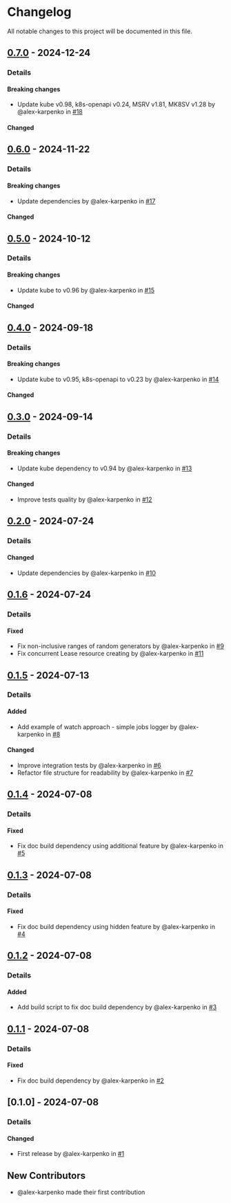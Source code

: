 # Changelog

All notable changes to this project will be documented in this file.

## [0.7.0] - 2024-12-24
### Details
#### Breaking changes
- Update kube v0.98, k8s-openapi v0.24, MSRV v1.81, MK8SV v1.28 by @alex-karpenko in [#18](https://github.com/alex-karpenko/kube-lease-manager/pull/18)

#### Changed

## [0.6.0] - 2024-11-22
### Details
#### Breaking changes
- Update dependencies by @alex-karpenko in [#17](https://github.com/alex-karpenko/kube-lease-manager/pull/17)

#### Changed

## [0.5.0] - 2024-10-12
### Details
#### Breaking changes
- Update kube to v0.96 by @alex-karpenko in [#15](https://github.com/alex-karpenko/kube-lease-manager/pull/15)

#### Changed

## [0.4.0] - 2024-09-18
### Details
#### Breaking changes
- Update kube to v0.95, k8s-openapi to v0.23 by @alex-karpenko in [#14](https://github.com/alex-karpenko/kube-lease-manager/pull/14)

#### Changed

## [0.3.0] - 2024-09-14
### Details
#### Breaking changes
- Update kube dependency to v0.94 by @alex-karpenko in [#13](https://github.com/alex-karpenko/kube-lease-manager/pull/13)

#### Changed
- Improve tests quality by @alex-karpenko in [#12](https://github.com/alex-karpenko/kube-lease-manager/pull/12)

## [0.2.0] - 2024-07-24
### Details
#### Changed
- Update dependencies by @alex-karpenko in [#10](https://github.com/alex-karpenko/kube-lease-manager/pull/10)

## [0.1.6] - 2024-07-24
### Details
#### Fixed
- Fix non-inclusive ranges of random generators by @alex-karpenko in [#9](https://github.com/alex-karpenko/kube-lease-manager/pull/9)
- Fix concurrent Lease resource creating by @alex-karpenko in [#11](https://github.com/alex-karpenko/kube-lease-manager/pull/11)

## [0.1.5] - 2024-07-13
### Details
#### Added
- Add example of watch approach - simple jobs logger by @alex-karpenko in [#8](https://github.com/alex-karpenko/kube-lease-manager/pull/8)

#### Changed
- Improve integration tests by @alex-karpenko in [#6](https://github.com/alex-karpenko/kube-lease-manager/pull/6)
- Refactor file structure for readability by @alex-karpenko in [#7](https://github.com/alex-karpenko/kube-lease-manager/pull/7)

## [0.1.4] - 2024-07-08
### Details
#### Fixed
- Fix doc build dependency using additional feature by @alex-karpenko in [#5](https://github.com/alex-karpenko/kube-lease-manager/pull/5)

## [0.1.3] - 2024-07-08
### Details
#### Fixed
- Fix doc build dependency using hidden feature by @alex-karpenko in [#4](https://github.com/alex-karpenko/kube-lease-manager/pull/4)

## [0.1.2] - 2024-07-08
### Details
#### Added
- Add build script to fix doc build dependency by @alex-karpenko in [#3](https://github.com/alex-karpenko/kube-lease-manager/pull/3)

## [0.1.1] - 2024-07-08
### Details
#### Fixed
- Fix doc build dependency by @alex-karpenko in [#2](https://github.com/alex-karpenko/kube-lease-manager/pull/2)

## [0.1.0] - 2024-07-08
### Details
#### Changed
- First release by @alex-karpenko in [#1](https://github.com/alex-karpenko/kube-lease-manager/pull/1)

## New Contributors
* @alex-karpenko made their first contribution

[0.7.0]: https://github.com/alex-karpenko/kube-lease-manager/compare/v0.6.0..v0.7.0
[0.6.0]: https://github.com/alex-karpenko/kube-lease-manager/compare/v0.5.0..v0.6.0
[0.5.0]: https://github.com/alex-karpenko/kube-lease-manager/compare/v0.4.0..v0.5.0
[0.4.0]: https://github.com/alex-karpenko/kube-lease-manager/compare/v0.3.0..v0.4.0
[0.3.0]: https://github.com/alex-karpenko/kube-lease-manager/compare/v0.2.0..v0.3.0
[0.2.0]: https://github.com/alex-karpenko/kube-lease-manager/compare/v0.1.6..v0.2.0
[0.1.6]: https://github.com/alex-karpenko/kube-lease-manager/compare/v0.1.5..v0.1.6
[0.1.5]: https://github.com/alex-karpenko/kube-lease-manager/compare/v0.1.4..v0.1.5
[0.1.4]: https://github.com/alex-karpenko/kube-lease-manager/compare/v0.1.3..v0.1.4
[0.1.3]: https://github.com/alex-karpenko/kube-lease-manager/compare/v0.1.2..v0.1.3
[0.1.2]: https://github.com/alex-karpenko/kube-lease-manager/compare/v0.1.1..v0.1.2
[0.1.1]: https://github.com/alex-karpenko/kube-lease-manager/compare/v0.1.0..v0.1.1

<!-- generated by git-cliff -->
